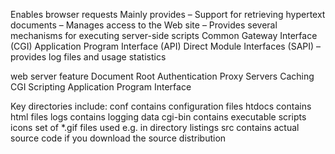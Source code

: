 Enables browser requests
 Mainly provides
–	Support for retrieving hypertext documents
–	Manages access to the Web site
–	Provides several mechanisms for executing server-side scripts
Common Gateway Interface (CGI)
Application Program Interface (API)
Direct Module Interfaces (SAPI)
–	provides log files and usage statistics


web server feature
Document Root
Authentication
Proxy Servers
Caching
CGI Scripting
Application Program Interface

Key directories include:
conf		contains configuration files
htdocs		contains html files
logs	 	contains logging data
cgi-bin 	contains executable scripts
icons		set of *.gif files used e.g. in 			directory listings
src		contains actual source code if 			you download the source 				distribution
